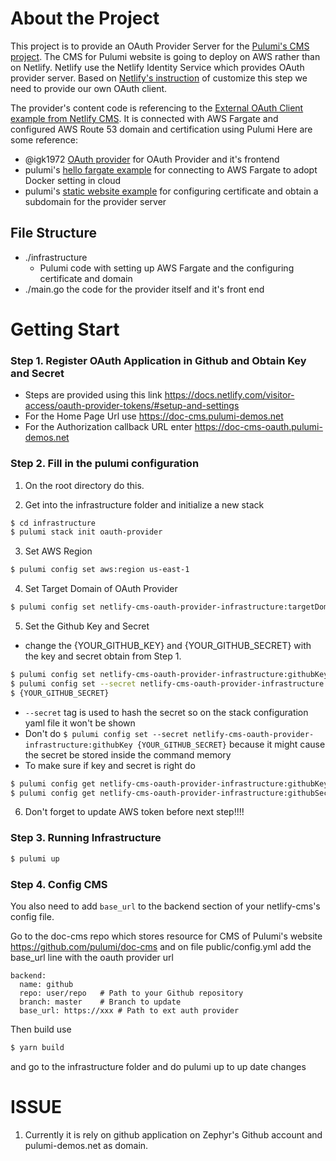 # About the Project
This project is to provide an OAuth Provider Server for the [Pulumi's CMS project](https://github.com/pulumi/doc-cms). The CMS for Pulumi website is going to deploy on AWS rather than on Netlify. Netlify use the Netlify Identity Service which provides OAuth provider server. Based on [Netlify's instruction](https://www.netlifycms.org/docs/external-oauth-clients/) of customize this step we need to provide our own OAuth client.

The provider's content code is referencing to the [External OAuth Client example from Netlify CMS](https://www.netlifycms.org/docs/external-oauth-clients/). It is connected with AWS Fargate and configured AWS Route 53 domain and certification using Pulumi
Here are some reference:
- @igk1972 [OAuth provider](https://github.com/igk1972/netlify-cms-oauth-provider-go) for OAuth Provider and it's frontend
- pulumi's [hello fargate example](https://github.com/pulumi/examples/tree/master/aws-ts-hello-fargate) for connecting to AWS Fargate to adopt Docker setting in cloud
- pulumi's [static website example](https://github.com/pulumi/examples/tree/master/aws-ts-static-website) for configuring certificate and obtain a subdomain for the provider server


## File Structure
- ./infrastructure
  - Pulumi code with setting up AWS Fargate and the configuring certificate and domain
- ./main.go the code for the provider itself and it's front end

# Getting Start

### Step 1. Register OAuth Application in Github and Obtain Key and Secret
- Steps are provided using this link https://docs.netlify.com/visitor-access/oauth-provider-tokens/#setup-and-settings
- For the Home Page Url use https://doc-cms.pulumi-demos.net
- For the Authorization callback URL enter https://doc-cms-oauth.pulumi-demos.net

### Step 2. Fill in the pulumi configuration
1. On the root directory do this.

2. Get into the infrastructure folder and initialize a new stack
```bash
$ cd infrastructure
$ pulumi stack init oauth-provider
```

3. Set AWS Region
```bash
$ pulumi config set aws:region us-east-1
```

4. Set Target Domain of OAuth Provider
```bash
$ pulumi config set netlify-cms-oauth-provider-infrastructure:targetDomain doc-cms-oauth.pulumi-demos.net
```

5. Set the Github Key and Secret
- change the {YOUR_GITHUB_KEY} and {YOUR_GITHUB_SECRET} with the key and secret obtain from Step 1.
```bash
$ pulumi config set netlify-cms-oauth-provider-infrastructure:githubKey {YOUR_GITHUB_KEY}
$ pulumi config set --secret netlify-cms-oauth-provider-infrastructure:githubSecret
$ {YOUR_GITHUB_SECRET}
```
- `--secret` tag is used to hash the secret so on the stack configuration yaml file it won't be shown
- Don't do ` $ pulumi config set --secret netlify-cms-oauth-provider-infrastructure:githubKey {YOUR_GITHUB_SECRET} `
because it might cause the secret be stored inside the command memory
- To make sure if key and secret is right do
```bash
$ pulumi config get netlify-cms-oauth-provider-infrastructure:githubKey
$ pulumi config get netlify-cms-oauth-provider-infrastructure:githubSecret
```


6. Don't forget to update AWS token before next step!!!!

### Step 3. Running Infrastructure
```bash
$ pulumi up
```

### Step 4. Config CMS
You also need to add `base_url` to the backend section of your netlify-cms's config file. 

Go to the doc-cms repo which stores resource for CMS of Pulumi's website https://github.com/pulumi/doc-cms and on file public/config.yml add the base_url line with the oauth provider url

```
backend:
  name: github
  repo: user/repo   # Path to your Github repository
  branch: master    # Branch to update
  base_url: https://xxx # Path to ext auth provider
```

Then build use 
```bash
$ yarn build
```
and go to the infrastructure folder and do pulumi up to up date changes

# ISSUE
1. Currently it is rely on github application on Zephyr's Github account and pulumi-demos.net as domain.


